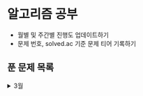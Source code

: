 # 알고리즘 공부
- 월별 및 주간별 진행도 업데이트하기
- 문제 번호, solved.ac 기준 문제 티어 기록하기

## 푼 문제 목록 
<details markdown="1">
<summary>3월</summary>
7576  [실버1] 토마토
2228  [골드5] 구간 나누기
2792  [실버3] 보석 상자
1783  [실버5] 병든 나이트
15979 [실버3] 스승님 찾기
11054 [골드3] 가장 긴 바이토닉 부분 수열

</details>





